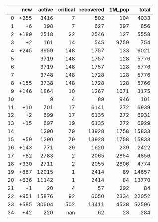 |    |   new |   active |   critical |   recovered |   1M_pop |   total |
|---:|------:|---------:|-----------:|------------:|---------:|--------:|
|  0 |  +255 |     3416 |          7 |         502 |      104 |    4033 |
|  1 |    +6 |      198 |          7 |         627 |      297 |     856 |
|  2 |  +189 |     2518 |         22 |        2546 |      127 |    5558 |
|  3 |    +2 |      161 |         14 |         545 |     9759 |     754 |
|  4 |  +245 |     3959 |        148 |        1757 |      133 |    6021 |
|  5 |       |     3719 |        148 |        1757 |      128 |    5776 |
|  6 |       |     3719 |        148 |        1757 |      128 |    5776 |
|  7 |       |     3748 |        148 |        1728 |      128 |    5776 |
|  8 |  +155 |     3738 |        148 |        1728 |      128 |    5766 |
|  9 |  +146 |     1864 |         10 |        1267 |     1071 |    3175 |
| 10 |       |        9 |          4 |          89 |      946 |     101 |
| 11 |   +10 |      701 |         17 |        6141 |      272 |    6939 |
| 12 |    +2 |      699 |         17 |        6135 |      272 |    6931 |
| 13 |   +15 |      697 |         19 |        6135 |      272 |    6929 |
| 14 |       |     1290 |         79 |       13928 |     1758 |   15833 |
| 15 |   +59 |     1290 |         79 |       13928 |     1758 |   15833 |
| 16 |  +143 |      771 |         29 |        1620 |      239 |    2422 |
| 17 |   +82 |     2783 |          2 |        2065 |     2854 |    4856 |
| 18 |  +330 |     2711 |          2 |        2055 |     2806 |    4774 |
| 19 |  +887 |    12015 |          1 |        2414 |       89 |   14657 |
| 20 |  +636 |    11142 |          1 |        2414 |       84 |   13770 |
| 21 |    +1 |       20 |          4 |          57 |      292 |      84 |
| 22 |  +951 |    15876 |         92 |        6050 |     2334 |   22052 |
| 23 |  +585 |    30604 |        502 |       13411 |     4538 |   52596 |
| 24 |   +42 |      220 |        nan |          62 |       23 |     284 |